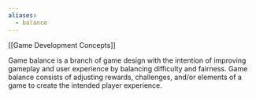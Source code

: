 ```yaml
---
aliases:
  - balance
---
```


[[Game Development Concepts]]

Game balance is a branch of game design with the intention of improving gameplay and user experience by balancing difficulty and fairness. Game balance consists of adjusting rewards, challenges, and/or elements of a game to create the intended player experience.